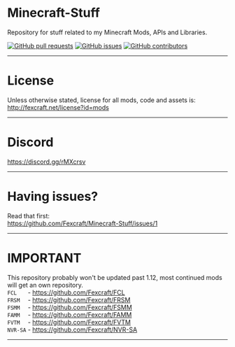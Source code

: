 # Minecraft-Stuff
Repository for stuff related to my Minecraft Mods, APIs and Libraries.

[![GitHub pull requests](https://img.shields.io/github/issues-pr/Fexcraft/Minecraft-Stuff.svg?style=flat-square)](https://github.com/Fexcraft/Minecraft-Stuff/pulls)
[![GitHub issues](https://img.shields.io/github/issues/Fexcraft/Minecraft-Stuff.svg?style=flat-square)](https://github.com/Fexcraft/Minecraft-Stuff/issues)
[![GitHub contributors](https://img.shields.io/github/contributors/Fexcraft/Minecraft-Stuff.svg?style=flat-square)](https://github.com/Fexcraft/Minecraft-Stuff/graphs/contributors)
--- ---

# License
Unless otherwise stated, license for all mods, code and assets is:<br>
http://fexcraft.net/license?id=mods

--- ---

# Discord
https://discord.gg/rMXcrsv
--- ---

# Having issues?
Read that first:<br>
https://github.com/Fexcraft/Minecraft-Stuff/issues/1

--- ---

# IMPORTANT
This repository probably won't be updated past 1.12, most continued mods will get an own repository.<br>
`FCL   ` - https://github.com/Fexcraft/FCL<br>
`FRSM  ` - https://github.com/Fexcraft/FRSM<br>
`FSMM  ` - https://github.com/Fexcraft/FSMM<br>
`FAMM  ` - https://github.com/Fexcraft/FAMM<br>
`FVTM  ` - https://github.com/Fexcraft/FVTM<br>
`NVR-SA` - https://github.com/Fexcraft/NVR-SA<br>
--- ---
